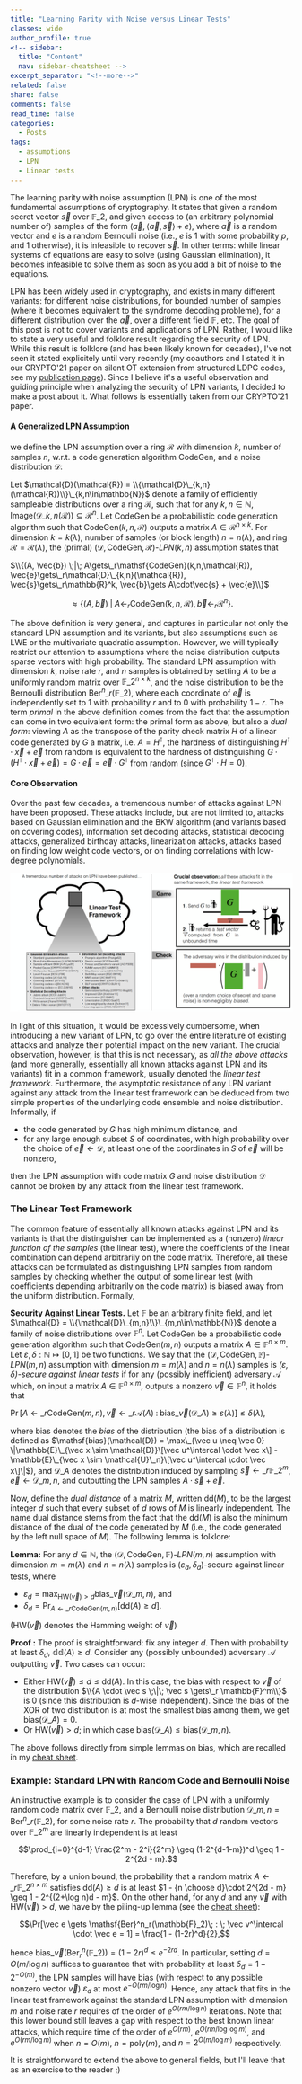 ```yaml
---
title: "Learning Parity with Noise versus Linear Tests"
classes: wide
author_profile: true
<!-- sidebar:
  title: "Content"
  nav: sidebar-cheatsheet -->
excerpt_separator: "<!--more-->"
related: false
share: false
comments: false
read_time: false
categories:
  - Posts
tags:
  - assumptions
  - LPN
  - Linear tests
---
```


<style>
div {
  text-align: justify;
  text-justify: inter-word;
}
</style>

The learning parity with noise assumption (LPN) is one of the most fundamental assumptions of cryptography. It states that given a random secret vector $\vec s$ over $\mathbb{F}\_2$, and given access to (an arbitrary polynomial number of) samples of the form $(\vec a, \langle \vec a, \vec s\rangle + e)$, where $\vec a$ is a random vector and $e$ is a random Bernoulli noise (i.e., $e$ is $1$ with some probability $p$, and $1$ otherwise), it is infeasible to recover $\vec s$. In other terms: while linear systems of equations are easy to solve (using Gaussian elimination), it becomes infeasible to solve them as soon as you add a bit of noise to the equations.

LPN has been widely used in cryptography, and exists in many different variants: for different noise distributions, for bounded number of samples (where it becomes equivalent to the syndrome decoding probleme), for a different distribution over the $\vec a$, over a different field $\mathbb{F}$, etc. The goal of this post is not to cover variants and applications of LPN. Rather, I would like to state a very useful and folklore result regarding the security of LPN. While this result is folklore (and has been likely known for decades), I've not seen it stated explicitely until very recently (my coauthors and I stated it in our CRYPTO'21 paper on silent OT extension from structured LDPC codes, see my [publication page][publications]). Since I believe it's a useful observation and guiding principle when analyzing the security of LPN variants, I decided to make a post about it. What follows is essentially taken from our CRYPTO'21 paper.

#### A Generalized LPN Assumption

we define the LPN assumption over a ring $\mathcal{R}$ with dimension $k$, number of samples $n$, w.r.t. a code generation algorithm $\mathsf{CodeGen}$, and a noise distribution $\mathcal{D}$:

Let $\mathcal{D}(\mathcal{R}) = \\{\mathcal{D}\_{k,n}(\mathcal{R})\\}\_{k,n\in\mathbb{N}}$ denote a family of efficiently sampleable distributions over a ring $\mathcal{R}$, such that for any $k,n\in\mathbb{N}$, $\mathsf{Image}(\mathcal{D}\_{k,n}(\mathcal{R}))\subseteq\mathcal{R}^n$. Let $\mathsf{CodeGen}$ be a probabilistic code generation algorithm such that $\mathsf{CodeGen}(k,n,\mathcal{R})$ outputs a matrix $A\in \mathcal{R}^{n\times k}$. For dimension $k=k(\lambda)$, number of samples (or block length) $n=n(\lambda)$, and ring $\mathcal{R} = \mathcal{R}(\lambda)$, the (primal) $(\mathcal{D},\mathsf{CodeGen},\mathcal{R})\text{-}LPN(k,n)$ assumption states that

$\\{(A, \vec{b}) \;|\; A\gets\_r\mathsf{CodeGen}(k,n,\mathcal{R}), 
\vec{e}\gets\_r\mathcal{D}\_{k,n}(\mathcal{R}), \vec{s}\gets\_r\mathbb{R}^k, \vec{b}\gets A\cdot\vec{s} + \vec{e}\\}$

$$\approx \{(A, \vec{b}) \;|\; A\gets_r\mathsf{CodeGen}(k,n,\mathcal{R}), \vec{b}\gets_r\mathcal{R}^n\}.$$


The above definition is very general, and captures in particular not only the standard LPN assumption and its variants, but also assumptions such as LWE or the multivariate quadratic assumption. However, we will typically restrict our attention to assumptions where the noise distribution outputs sparse vectors with high probability. The standard LPN assumption with dimension $k$, noise rate $r$, and $n$ samples is obtained by setting $A$ to be a uniformly random matrix over $\mathbb{F}\_2^{n\times k}$, and the noise distribution to be the Bernoulli distribution $\mathsf{Ber}^n\_r(\mathbb{F}\_2)$, where each coordinate of $\vec e$ is independently set to $1$ with probability $r$ and to $0$ with probability $1-r$. The term *primal* in the above definition comes from the fact that the assumption can come in two equivalent form: the primal form as above, but also a *dual form*: viewing $A$ as the transpose of the parity check matrix $H$ of a linear code generated by $G$ a matrix, i.e. $A=H^\intercal$, the hardness of distinguishing $H^\intercal \cdot \vec x + \vec e$ from random is equivalent to the hardness of distinguishing $G\cdot (H^\intercal \cdot \vec x + \vec e) = G \cdot \vec e=\vec e\cdot G^\intercal$ from random (since $G^\intercal \cdot H = 0$).

#### Core Observation

Over the past few decades, a tremendous number of attacks against LPN have been proposed. These attacks include, but are not limited to, attacks based on Gaussian elimination and the BKW algorithm (and variants based on covering codes), information set decoding attacks, statistical decoding attacks, generalized birthday attacks, linearization attacks, attacks based on finding low weight code vectors, or on finding correlations with low-degree polynomials.

<a href="/assets/images/linear_tests.png"><img src="/assets/images/linear_tests.png"></a>

In light of this situation, it would be excessively cumbersome, when introducing a new variant of LPN, to go over the entire literature of existing attacks and analyze their potential impact on the new variant. The crucial observation, however, is that this is not necessary, as *all the above attacks* (and more generally, essentially all known attacks against LPN and its variants) fit in a common framework, usually denoted the *linear test framework*. Furthermore, the asymptotic resistance of any LPN variant against any attack from the linear test framework can be deduced from two simple properties of the underlying code ensemble and noise distribution. Informally, if

- the code generated by $G$ has high minimum distance, and
- for any large enough subset $S$ of coordinates, with high probability over the choice of $\vec e \gets \mathcal{D}$, at least one of the coordinates in $S$ of $\vec e$ will be nonzero,

then the LPN assumption with code matrix $G$ and noise distribution $\mathcal{D}$ cannot be broken by any attack from the linear test framework.

### The Linear Test Framework

The common feature of essentially all known attacks against LPN and its variants is that the distinguisher can be implemented as a (nonzero) *linear function of the samples* (the linear test), where the coefficients of the linear combination can depend arbitrarily on the code matrix. Therefore, all these attacks can be formulated as distinguishing LPN samples from random samples by checking whether the output of some linear test (with coefficients depending arbitrarily on the code matrix) is biased away from the uniform distribution. Formally,

**Security Against Linear Tests.** Let $\mathbb{F}$ be an arbitrary finite field, and let $\mathcal{D} =  \\{\mathcal{D}\_{m,n}\\}\_{m,n\in\mathbb{N}}$ denote a family of noise distributions over $\mathbb{F}^n$. Let $\mathsf{CodeGen}$ be a probabilistic code generation algorithm such that $\mathsf{CodeGen}(m,n)$ outputs a matrix $A\in \mathbb{F}^{n\times m}$. Let $\varepsilon, \delta: \mathbb{N} \mapsto [0,1]$ be two functions. We say that the $(\mathcal{D},\mathsf{CodeGen},\mathbb{F})\text{-}LPN(m,n)$ assumption with dimension $m = m(\lambda)$ and $n = n(\lambda)$ samples is *$(\varepsilon,\delta)$-secure against linear tests* if for any (possibly inefficient) adversary $\mathcal{A}$ which, on input a matrix $A\in \mathbb{F}^{n\times m}$, outputs a nonzero  $\vec v \in \mathbb{F}^n$, it holds that

$\Pr[A \gets\_r \mathsf{CodeGen}(m,n), \vec v \gets\_r \mathcal{A}(A)\;:\; \mathsf{bias}\_{\vec v}(\mathcal{D}\_{A}) \geq \varepsilon(\lambda) ] \leq \delta(\lambda),$

where $\mathsf{bias}$ denotes the *bias* of the distribution (the bias of a distribution is defined as $\mathsf{bias}(\mathcal{D}) = \max\_{\vec u \neq \vec 0} \|\mathbb{E}\_{\vec x \sim \mathcal{D}}\[\vec u^\intercal \cdot \vec x\] - \mathbb{E}\_{\vec x \sim \mathcal{U}\_n}\[\vec u^\intercal \cdot \vec x\]\|$), and $\mathcal{D}\_{A}$ denotes the distribution induced by sampling $\vec s \gets\_r \mathbb{F}\_2^m$, $\vec e \gets \mathcal{D}\_{m,n}$, and outputting the LPN samples $A\cdot \vec s + \vec e$.

Now, define the *dual distance* of a matrix $M$, written $\mathsf{dd}(M)$, to be the largest integer $d$ such that every subset of $d$ rows of $M$ is linearly independent. The name dual distance stems from the fact that the $\mathsf{dd}(M)$ is also the minimum distance of the dual of the code generated by $M$ (i.e., the code generated by the left null space of $M$). The following lemma is folklore:

**Lemma:** For any $d\in \mathbb{N}$, the $(\mathcal{D},\mathsf{CodeGen},\mathbb{F})\text{-}LPN(m,n)$ assumption with dimension $m = m(\lambda)$ and $n = n(\lambda)$ samples is $(\varepsilon_d,\delta_d)$-secure against linear tests, where

  - $\varepsilon_d = \max_{\mathsf{HW}(\vec v) > d}\mathsf{bias}\_{\vec v}(\mathcal{D}\_{m,n})$, and
  - $\delta_d = \Pr_{A \gets\_r \mathsf{CodeGen}(m,n)}[\mathsf{dd}(A) \geq d]$.

($\mathsf{HW}(\vec v)$ denotes the Hamming weight of $\vec v$)

**Proof :** The proof is straightforward: fix any integer $d$. Then with probability at least $\delta_d$, $\mathbb{dd}(A) \geq d$. Consider any (possibly unbounded) adversary $\mathcal{A}$ outputting $\vec v$. Two cases can occur:

  - Either $\mathsf{HW}(\vec v) \leq d \leq \mathsf{dd}(A)$. In this case, the bias with respect to $\vec v$ of the distribution $\\{A \cdot \vec s \;\|\; \vec s \gets\_r \mathbb{F}^m\\}$ is $0$ (since this distribution is $d$-wise independent). Since the bias of the XOR of two distribution is at most the smallest bias among them, we get $\mathsf{bias}(\mathcal{D}\_{A}) = 0$.
  - Or $\mathsf{HW}(\vec v) > d$; in which case $\mathsf{bias}(\mathcal{D}\_A) \leq \mathsf{bias}(\mathcal{D}\_{m,n})$.

The above follows directly from simple lemmas on bias, which are recalled in my [cheat sheet][cheatsheet].

### Example: Standard LPN with Random Code and Bernoulli Noise

An instructive example is to consider the case of LPN with a uniformly random code matrix over $\mathbb{F}\_2$, and a Bernoulli noise distribution $\mathcal{D}\_{m,n} = \mathsf{Ber}^n\_r(\mathbb{F}\_2)$, for some noise rate $r$. The probability that $d$ random vectors over $\mathbb{F}\_2^m$ are linearly independent is at least

$$\prod_{i=0}^{d-1} \frac{2^m - 2^i}{2^m} \geq (1-2^{d-1-m})^d \geq 1 - 2^{2d - m}.$$

Therefore, by a union bound, the probability that a random matrix $A \gets\_r \mathbb{F}\_2^{n\times m}$ satisfies $\mathsf{dd}(A) \geq d$ is at least $1 - {n \choose d}\cdot 2^{2d - m} \geq 1 - 2^{(2+\log n)d - m}$. On the other hand, for any $d$ and any $\vec v$ with $\mathsf{HW}(\vec v) > d$, we have by the piling-up lemma (see the [cheat sheet][cheatsheet]):

$$\Pr[\vec e \gets \mathsf{Ber}^n_r(\mathbb{F}_2)\; : \; \vec v^\intercal \cdot \vec e = 1] = \frac{1 - (1-2r)^d}{2},$$

hence $\mathsf{bias}\_{\vec v}(\mathsf{Ber}^n_r(\mathbb{F}\_2)) = (1-2r)^d \leq e^{-2rd}$. In particular, setting $d = O(m/\log n)$ suffices to guarantee that with probability at least $\delta_d = 1 - 2^{-O(m)}$, the LPN samples will have bias (with respect to any possible nonzero vector $\vec v$) $\varepsilon_d$ at most $e^{-O(rm/\log n)}$. Hence, any attack that fits in the linear test framework against the standard LPN assumption with dimension $m$ and noise rate $r$ requires of the order of $e^{O(rm/\log n)}$ iterations. Note that this lower bound still leaves a gap with respect to the best known linear attacks, which require time of the order of $e^{O(rm)}$, $e^{O(rm/\log \log m)}$, and $e^{O(rm/\log m)}$ when $n = O(m)$, $n = \mathsf{poly}(m)$, and $n = 2^{O(m/\log m)}$ respectively.

It is straightforward to extend the above to general fields, but I'll leave that as an exercise to the reader ;)

[publications]: /publications
[cheatsheet]: /cheat-sheet